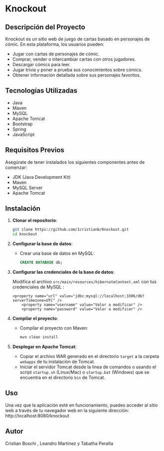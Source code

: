 # Knockout

## Descripción del Proyecto

Knockout es un sitio web de juego de cartas basado en personajes de cómic. En esta plataforma, los usuarios pueden:

- Jugar con cartas de personajes de cómic.
- Comprar, vender o intercambiar cartas con otros jugadores.
- Descargar cómics para leer.
- Jugar trivia y poner a prueba sus conocimientos sobre cómics.
- Obtener información detallada sobre sus personajes favoritos.

## Tecnologías Utilizadas

- Java
- Maven
- MySQL
- Apache Tomcat
- Bootstrap
- Spring
- JavaScript

## Requisitos Previos

Asegúrate de tener instalados los siguientes componentes antes de comenzar:

- JDK (Java Development Kit)
- Maven
- MySQL Server
- Apache Tomcat

## Instalación

1. **Clonar el repositorio**:
    ```bash
    git clone https://github.com/1cristianb/Knockout.git
    cd knockout
    ```

2. **Configurar la base de datos**:

   - Crear una base de datos en MySQL:
     ```sql
     CREATE DATABASE db;
     ```


3. **Configurar las credenciales de la base de datos**:

   Modifica el archivo `src/main/resources/hibernateContext.xml` con tus credenciales de MySQL :
    ```properties
    <property name="url" value="jdbc:mysql://localhost:3306/db?serverTimezone=UTC" />
		<property name="username" value="Valor a modificar" />
		<property name="password" value="Valor a modificar" />
    ```

4. **Compilar el proyecto**:

   - Compilar el proyecto con Maven:
     ```bash
     mvn clean install
     ```

5. **Desplegar en Apache Tomcat**:

   - Copiar el archivo WAR generado en el directorio `target` a la carpeta `webapps` de tu instalación de Tomcat.
   - Iniciar el servidor Tomcat desde la línea de comandos o usando el script `startup.sh` (Linux/Mac) o `startup.bat` (Windows) que se encuentra en el directorio `bin` de Tomcat.

## Uso

Una vez que la aplicación esté en funcionamiento, puedes acceder al sitio web a través de tu navegador web en la siguiente dirección: http://localhost:8080/knockout

## Autor

Cristian Boschi , Leandro Martinez y Tabatha Peralta
